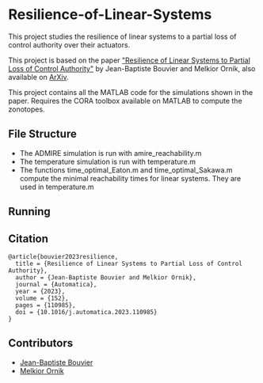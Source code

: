 # Resilience-of-Linear-Systems

This project studies the resilience of linear systems to a partial loss of control authority over their actuators.

This project is based on the paper ["Resilience of Linear Systems to Partial Loss of Control Authority"](https://doi.org/10.1016/j.automatica.2023.110985) by Jean-Baptiste Bouvier and Melkior Ornik, also available on [ArXiv](https://arxiv.org/abs/2209.08034).


This project contains all the MATLAB code for the simulations shown in the paper.
Requires the CORA toolbox available on MATLAB to compute the zonotopes.


**File Structure**
---

- The ADMIRE simulation is run with amire_reachability.m
- The temperature simulation is run with temperature.m
- The functions time_optimal_Eaton.m and time_optimal_Sakawa.m compute the minimal reachability times for linear systems. They are used in temperature.m




**Running**
---




**Citation**
---
```
@article{bouvier2023resilience,  
  title = {Resilience of Linear Systems to Partial Loss of Control Authority},   
  author = {Jean-Baptiste Bouvier and Melkior Ornik},    
  journal = {Automatica},    
  year = {2023},   
  volume = {152},
  pages = {110985},
  doi = {10.1016/j.automatica.2023.110985}
}
```


**Contributors**
---
- [Jean-Baptiste Bouvier](https://github.com/Jean-BaptisteBouvier)
- [Melkior Ornik](https://mornik.web.illinois.edu/)


